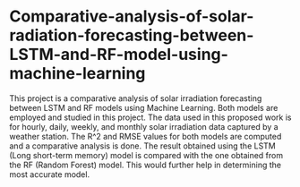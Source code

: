 # Comparative-analysis-of-solar-radiation-forecasting-between-LSTM-and-RF-model-using-machine-learning
This project is a comparative analysis of solar irradiation forecasting between LSTM and RF models using Machine Learning. Both models are employed and studied in this project. The data used in this proposed work is for hourly, daily, weekly, and monthly solar irradiation data captured by a weather station. The R^2 and RMSE values for both models are computed and a comparative analysis is done. The result obtained using the LSTM (Long short-term memory) model is compared with the one obtained from the RF (Random Forest) model. This would further help in determining the most accurate model.
